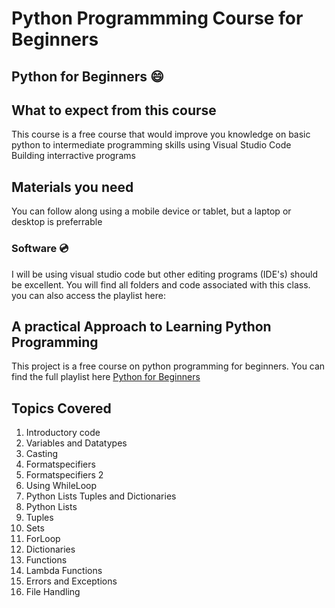 # Python Programmming Course for Beginners

## Python for Beginners :smile:

## What to expect from this course

This course is a free course that would improve you knowledge on basic python to intermediate programming skills using Visual Studio Code Building interractive programs

## Materials you need

You can follow along using a mobile device or tablet, but a laptop or desktop is preferrable

### Software :cd:

I will be using visual studio code but other editing programs (IDE's) should be excellent.
You will find all folders and code associated with this class. you can also access the playlist here:

## A practical Approach to Learning Python Programming

This project is a free course on python programming for beginners. You can find the full playlist here [Python for Beginners](https://www.youtube.com/watch?v=dm-OmwUrPMY&list=PLrSslYDiIROWR01WzFiSR5JFWAC0r85of)

## Topics Covered

1. Introductory code 
2. Variables and Datatypes
3. Casting
4. Formatspecifiers
5. Formatspecifiers 2
6. Using WhileLoop
7. Python Lists Tuples and Dictionaries
8. Python Lists
9. Tuples
10. Sets
11. ForLoop
12. Dictionaries
13. Functions
14. Lambda Functions 
15. Errors and Exceptions
16. File Handling 
